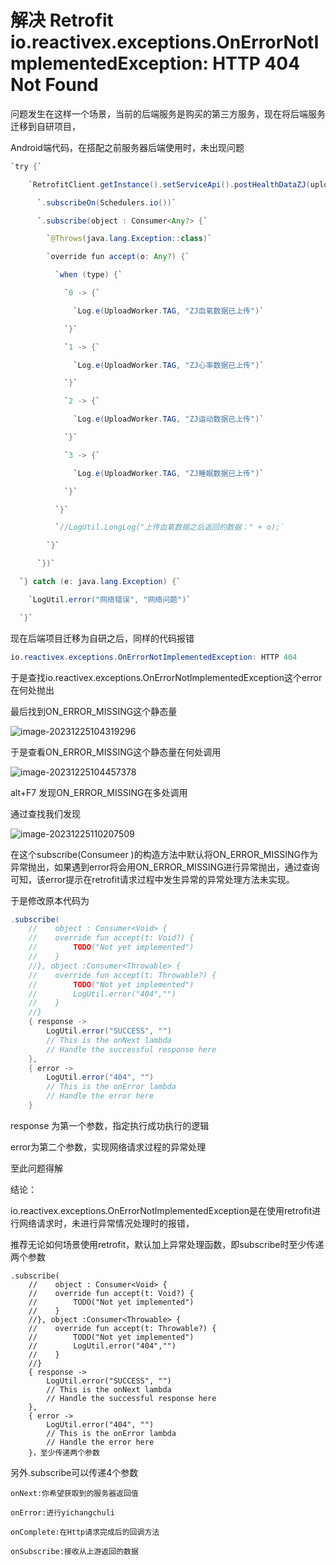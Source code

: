 # 解决 Retrofit io.reactivex.exceptions.OnErrorNotImplementedException: HTTP 404 Not Found

问题发生在这样一个场景，当前的后端服务是购买的第三方服务，现在将后端服务迁移到自研项目，

Android端代码，在搭配之前服务器后端使用时，未出现问题

```java
`try {`

​    `RetrofitClient.getInstance().setServiceApi().postHealthDataZJ(uploadBean)`

​      `.subscribeOn(Schedulers.io())`

​      `.subscribe(object : Consumer<Any?> {`

​        `@Throws(java.lang.Exception::class)`

​        `override fun accept(o: Any?) {`

​          `when (type) {`

​            `0 -> {`

​              `Log.e(UploadWorker.TAG, "ZJ血氧数据已上传")`

​            `}`

​            `1 -> {`

​              `Log.e(UploadWorker.TAG, "ZJ心率数据已上传")`

​            `}`

​            `2 -> {`

​              `Log.e(UploadWorker.TAG, "ZJ运动数据已上传")`

​            `}`

​            `3 -> {`

​              `Log.e(UploadWorker.TAG, "ZJ睡眠数据已上传")`

​            `}`

​          `}`

​          `//LogUtil.LongLog("上传血氧数据之后返回的数据：" + o);`

​        `}`

​      `})`

  `} catch (e: java.lang.Exception) {`

​    `LogUtil.error("网络错误", "网络问题")`

  `}`
```

现在后端项目迁移为自研之后，同样的代码报错

```java
io.reactivex.exceptions.OnErrorNotImplementedException: HTTP 404                                                                                                     	at io.reactivex.internal.functions.Functions$OnErrorMissingConsumer.accept(Functions.java:704)                                                                                                    	at io.reactivex.internal.functions.Functions$OnErrorMissingConsumer.accept(Functions.java:701)                                                                                                    	at io.reactivex.internal.observers.LambdaObserver.onError(LambdaObserver.java:77)                                                                                                    	at io.reactivex.internal.operators.observable.ObservableSubscribeOn$SubscribeOnObserver.onError(ObservableSubscribeOn.java:63)                                                                                                    	at retrofit2.adapter.rxjava2.BodyObservable$BodyObserver.onNext(BodyObservable.java:56)                                                                                                    	at retrofit2.adapter.rxjava2.BodyObservable$BodyObserver.onNext(BodyObservable.java:37)                                                                                                    	at retrofit2.adapter.rxjava2.CallExecuteObservable.subscribeActual(CallExecuteObservable.java:47)                                                                                                    	at io.reactivex.Observable.subscribe(Observable.java:11194)                                                                                                    	at retrofit2.adapter.rxjava2.BodyObservable.subscribeActual(BodyObservable.java:34)                                                                                                    	at io.reactivex.Observable.subscribe(Observable.java:11194)                                                                                                    	at io.reactivex.internal.operators.observable.ObservableSubscribeOn$SubscribeTask.run(ObservableSubscribeOn.java:96)                                                                                                    	at io.reactivex.Scheduler$DisposeTask.run(Scheduler.java:463)                                                                                                    	at io.reactivex.internal.schedulers.ScheduledRunnable.run(ScheduledRunnable.java:66)                                                                                                    	at io.reactivex.internal.schedulers.ScheduledRunnable.call(ScheduledRunnable.java:57)                                                                                                    	at java.util.concurrent.FutureTask.run(FutureTask.java:266)                                                                                                    	at java.util.concurrent.ScheduledThreadPoolExecutor$ScheduledFutureTask.run(ScheduledThreadPoolExecutor.java:301)                                                                                                    	at java.util.concurrent.ThreadPoolExecutor.runWorker(ThreadPoolExecutor.java:1167)                                                                                                    	at java.util.concurrent.ThreadPoolExecutor$Worker.run(ThreadPoolExecutor.java:641)                                                                                                    	at java.lang.Thread.run(Thread.java:929)                                                                                                    Caused by: retrofit2.adapter.rxjava2.HttpException: HTTP 404      
```

于是查找io.reactivex.exceptions.OnErrorNotImplementedException这个error在何处抛出

最后找到ON_ERROR_MISSING这个静态量

![image-20231225104319296](C:\Users\86156\AppData\Roaming\Typora\typora-user-images\image-20231225104319296.png)

于是查看ON_ERROR_MISSING这个静态量在何处调用

![image-20231225104457378](C:\Users\86156\AppData\Roaming\Typora\typora-user-images\image-20231225104457378.png)

alt+F7 发现ON_ERROR_MISSING在多处调用

通过查找我们发现

![image-20231225110207509](C:\Users\86156\AppData\Roaming\Typora\typora-user-images\image-20231225110207509.png)

在这个subscribe(Consumeer )的构造方法中默认将ON_ERROR_MISSING作为异常抛出，如果遇到error将会用ON_ERROR_MISSING进行异常抛出，通过查询可知，该error提示在retrofit请求过程中发生异常的异常处理方法未实现。

于是修改原本代码为

```java
.subscribe(
    //    object : Consumer<Void> {
    //    override fun accept(t: Void?) {
    //        TODO("Not yet implemented")
    //    }
    //}, object :Consumer<Throwable> {
    //    override fun accept(t: Throwable?) {
    //        TODO("Not yet implemented")
    //        LogUtil.error("404","")
    //    }
    //}
    { response ->
        LogUtil.error("SUCCESS", "")
        // This is the onNext lambda
        // Handle the successful response here
    },
    { error ->
        LogUtil.error("404", "")
        // This is the onError lambda
        // Handle the error here
    }
```

response 为第一个参数，指定执行成功执行的逻辑

error为第二个参数，实现网络请求过程的异常处理

至此问题得解

结论：

io.reactivex.exceptions.OnErrorNotImplementedException是在使用retrofit进行网络请求时，未进行异常情况处理时的报错，

推荐无论如何场景使用retrofit，默认加上异常处理函数，即subscribe时至少传递两个参数

```
.subscribe(
    //    object : Consumer<Void> {
    //    override fun accept(t: Void?) {
    //        TODO("Not yet implemented")
    //    }
    //}, object :Consumer<Throwable> {
    //    override fun accept(t: Throwable?) {
    //        TODO("Not yet implemented")
    //        LogUtil.error("404","")
    //    }
    //}
    { response ->
        LogUtil.error("SUCCESS", "")
        // This is the onNext lambda
        // Handle the successful response here
    },
    { error ->
        LogUtil.error("404", "")
        // This is the onError lambda
        // Handle the error here
    }，至少传递两个参数
```

另外.subscribe可以传递4个参数

```
onNext:你希望获取到的服务器返回值

onError:进行yichangchuli

onComplete:在Http请求完成后的回调方法

onSubscribe:接收从上游返回的数据
```

